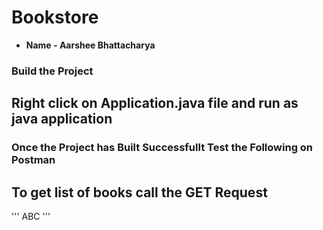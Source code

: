 # Bookstore <br />

* **Name - Aarshee Bhattacharya** 


### Build the Project <br />
## Right click on Application.java file and run as java application

### Once the Project has Built Successfullt Test the Following on Postman
## To get list of books call the GET Request
'''
ABC
'''








